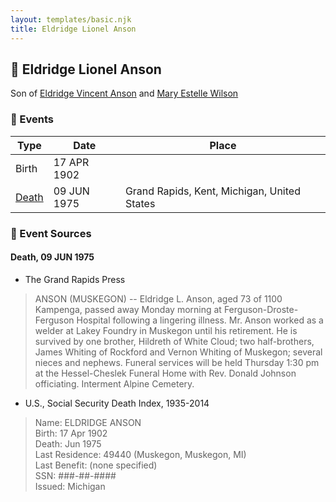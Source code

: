```yaml
---
layout: templates/basic.njk
title: Eldridge Lionel Anson
---
```

## 🔵 Eldridge Lionel Anson

Son of [Eldridge Vincent Anson](/people/2/29601540) and [Mary Estelle Wilson](/people/4/46787428)

### 📆 Events

Type | Date | Place
------ | ------ | ------
Birth | 17 APR 1902 |
[Death](#event-714a9160-4204-4e2c-a42d-47874dea5149) | 09 JUN 1975 | Grand Rapids, Kent, Michigan, United States

### 📰 Event Sources

#### <a id="event-714a9160-4204-4e2c-a42d-47874dea5149"></a> Death, 09 JUN 1975
* The Grand Rapids Press
>   
  > ANSON (MUSKEGON) -- Eldridge L. Anson, aged 73 of 1100 Kampenga, passed away Monday morning at Ferguson-Droste-Ferguson Hospital following a lingering illness. Mr. Anson worked as a welder at Lakey Foundry in Muskegon until his retirement. He is survived by one brother, Hildreth of White Cloud; two half-brothers, James Whiting of Rockford and Vernon Whiting of Muskegon; several nieces and nephews. Funeral services will be held Thursday 1:30 pm at the Hessel-Cheslek Funeral Home with Rev. Donald Johnson officiating. Interment Alpine Cemetery.
* U.S., Social Security Death Index, 1935-2014
>   
  > Name: ELDRIDGE ANSON  
  > Birth: 17 Apr 1902  
  > Death: Jun 1975  
  > Last Residence: 49440 (Muskegon, Muskegon, MI)  
  > Last Benefit: (none specified)  
  > SSN: ###-##-####  
  > Issued: Michigan
